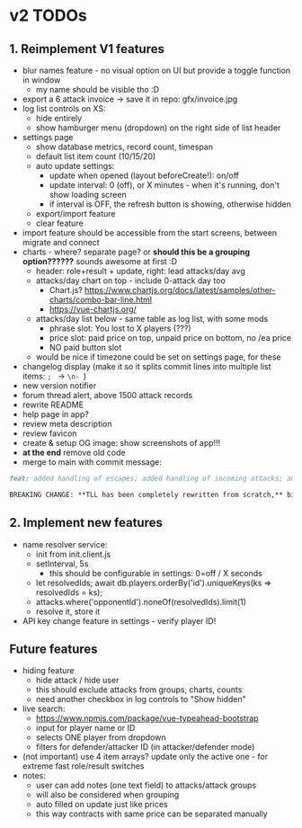 # v2 TODOs

## 1. Reimplement V1 features

- blur names feature - no visual option on UI but provide a toggle function in window
	- my name should be visible tho :D
- export a 6 attack invoice -> save it in repo: gfx/invoice.jpg
- log list controls on XS:
	- hide entirely
	- show hamburger menu (dropdown) on the right side of list header
- settings page
	- show database metrics, record count, timespan
	- default list item count (10/15/20)
	- auto update settings:
		- update when opened (layout beforeCreate!): on/off
		- update interval: 0 (off), or X minutes - when it's running, don't show loading screen
		- if interval is OFF, the refresh button is showing, otherwise hidden
	- export/import feature
	- clear feature
- import feature should be accessible from the start screens, between migrate and connect
- charts - where? separate page? or **should this be a grouping option??????** sounds awesome at first :D
	- header: role+result + update, right: lead attacks/day avg
	- attacks/day chart on top - include 0-attack day too
		- Chart.js? https://www.chartjs.org/docs/latest/samples/other-charts/combo-bar-line.html
		- https://vue-chartjs.org/
	- attacks/day list below - same table as log list, with some mods
		- phrase slot: You lost to X players (???)
		- price slot: paid price on top, unpaid price on bottom, no /ea price
		- NO paid button slot
	- would be nice if timezone could be set on settings page, for these
- changelog display (make it so it splits commit lines into multiple list items: `; ` -> `\n- `)
- new version notifier
- forum thread alert, above 1500 attack records
- rewrite README
- help page in app?
- review meta description
- review favicon
- create & setup OG image: show screenshots of app!!!
- **at the end** remove old code
- merge to main with commit message:

```md
feat: added handling of escapes; added handling of incoming attacks; added JPG export to proofs/invoices; added XLSX (Excel) export to proofs/invoices; added automatic player name resolving; redesigned UI, better optimized for smaller screens; rewritten storage engine to make TLL faster; [...]

BREAKING CHANGE: **TLL has been completely rewritten from scratch,** biggest change is that it now manages attacks & names in IndexedDB (instead of in-memory Vuex store).
```


## 2. Implement new features

- name resolver service:
	- init from init.client.js
	- setInterval, 5s
		- this should be configurable in settings: 0=off / X seconds
	- let resolvedIds; await db.players.orderBy('id').uniqueKeys(ks => resolvedIds = ks);
	- attacks.where('opponentId').noneOf(resolvedIds).limit(1)
	- resolve it, store it
- API key change feature in settings - verify player ID!


## Future features

- hiding feature
	- hide attack / hide user
	- this should exclude attacks from groups, charts, counts
	- need another checkbox in log controls to "Show hidden"
- live search:
	- https://www.npmjs.com/package/vue-typeahead-bootstrap
	- input for player name or ID
	- selects ONE player from dropdown
	- filters for defender/attacker ID (in attacker/defender mode)
- (not important) use 4 item arrays? update only the active one - for extreme fast role/result switches
- notes:
	- user can add notes (one text field) to attacks/attack groups
	- will also be considered when grouping
	- auto filled on update just like prices
	- this way contracts with same price can be separated manually
